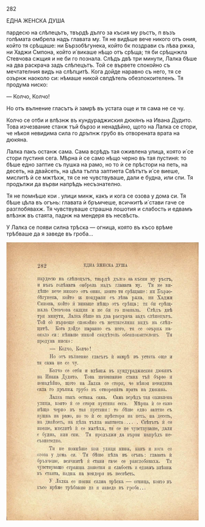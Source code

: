 ﻿282

ЕДНА ЖЕНСКА ДУША

пардесю на слѣпецътъ, твърдѣ дълго за късия му ръстъ, п възъ голѣмата омбрела надъ главата му. Тя не видѣше вече никого отъ ония, който тя срѣщаше: ни Бързобѣгунека, който бк поздрави съ лѣва ржка, ни Хаджи Смпона, който и́ викаше нѣщо отъ срѣща; тя би срѣщнжла Стевчова сжщия и не би го познала. Слѣдъ двѣ три минути, Лалка бѣше на два раскрача задъ слѣпецътъ. Той се вървете спокойно съ мечтателния видъ на слѣпцитѣ. Кога дойде наравно съ него, тя се озърнж наоколо си: нѣмаше никой свпдѣтель обезпокоителенъ. Тя продума ниско:

— Колчо, Колчо!

Но отъ вълнение гласътъ ѝ замрѣ въ устата още и тя сама не се чу.

Колчо се отби и влѣзнж въ кундураджиския дюкянъ на Ивана Дудито. Това изчезвание станж тъй бързо и ненадѣйно, щото на Лалка се стори, че нѣкоя невидима сила го дръпнж грубо въ отворената врата на дюкяна.

Лалка пакъ останж сама. Сама всрѣдъ тая оживлена улица, която и́ се стори пустиня сега. Мѣрна ѝ се само нѣщо черно въ тая пустиня: то бѣше едно заптие съ пушка на рамо, но то ѝ се прѣстори на петь, на десеть, на двайсеть, на цѣла тълпа заптиета   Свѣтътъ и́ се виеше, мислитѣ ѝ се мжтѣхж, тя се не чувствуваше, дали е будна, или спи. Тя продължи да върви напрѣдъ несъзнателно.

Тя не помнѣше кои . улици минж, какъ и кога се озова у дома си. Тя бѣше цѣла въ огънь: главата ѝ бръмчеше, всичкитѣ и́ стави гаче се разглобявахж. Тя чувствуваше страшна лошотия и слабость и едвамъ влѣзнж въ стаята, паднж на мендеря въ несвѣсть.

У Лалка се появи силна трѣска — огница, която въ късо врѣме трѣбваше да я заведе въ гроба...

![original](images/319.jpg)

